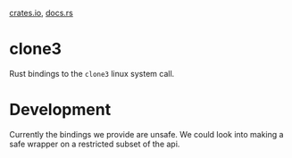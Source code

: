 [crates.io](https://crates.io/crates/clone3), [docs.rs](https://docs.rs/clone3/0.2.3)

# clone3

Rust bindings to the `clone3` linux system call.

# Development

Currently the bindings we provide are unsafe. We could look into making a safe wrapper on a
restricted subset of the api.

